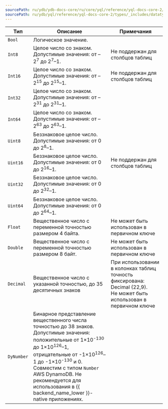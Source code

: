 ```yaml
---
sourcePath: ru/ydb/ydb-docs-core/ru/core/yql/reference/yql-docs-core-2/types/_includes/datatypes_primitive_number.md
sourcePath: ru/ydb/yql/reference/yql-docs-core-2/types/_includes/datatypes_primitive_number.md
---
```

Тип | Описание | Примечания
----- | ----- | ----- 
`Bool` | Логическое значение. |
`Int8` | Целое число со знаком.<br/>Допустимые значения: от –2<sup>7</sup> до 2<sup>7</sup>–1. | Не поддержан для столбцов таблиц
`Int16` | Целое число со знаком.<br/>Допустимые значения: от –2<sup>15</sup> до 2<sup>15</sup>–1. | Не поддержан для столбцов таблиц
`Int32` | Целое число со знаком.<br/>Допустимые значения: от –2<sup>31</sup> до 2<sup>31</sup>–1. | 
`Int64` | Целое число со знаком.<br/>Допустимые значения: от –2<sup>63</sup> до 2<sup>63</sup>–1. | 
`Uint8` | Беззнаковое целое число.<br/>Допустимые значения: от 0 до 2<sup>8</sup>–1. | 
`Uint16` | Беззнаковое целое число.<br/>Допустимые значения: от 0 до 2<sup>16</sup>–1. | Не поддержан для столбцов таблиц 
`Uint32` | Беззнаковое целое число.<br/>Допустимые значения: от 0 до 2<sup>32</sup>–1. | 
`Uint64` | Беззнаковое целое число.<br/>Допустимые значения: от 0 до 2<sup>64</sup>–1. |  
`Float` | Вещественное число с переменной точностью размером 4 байта. | Не может быть использован в первичном ключе
`Double` | Вещественное число с переменной точностью размером 8 байт. | Не может быть использован в первичном ключе
`Decimal` | Вещественное число с указанной точностью, до 35 десятичных знаков | При использовании в колонках таблиц точность фиксирована: Decimal (22,9).</br>Не может быть использован в первичном ключе
`DyNumber` | Бинарное представление вещественного числа точностью до 38 знаков.<br/>Допустимые значения: положительные от 1×10<sup>-130</sup> до 1×10<sup>126</sup>–1, отрицательные от -1×10<sup>126</sup>–1 до -1×10<sup>-130</sup> и 0.<br/>Совместим с типом `Number` AWS DynamoDB. Не рекомендуется для использования в {{ backend_name_lower }}-native приложениях.  |
